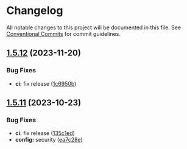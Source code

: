 # Changelog

All notable changes to this project will be documented in this file. See
[Conventional Commits](https://conventionalcommits.org) for commit guidelines.

## [1.5.12](https://github.com/frenchrabbit/eslint-config/compare/v1.5.11...v1.5.12) (2023-11-20)


### Bug Fixes

* **ci:** fix release ([1c6950b](https://github.com/frenchrabbit/eslint-config/commit/1c6950b33a1ae56b96bc0172f9f52da8fa97a0b2))

## [1.5.11](https://github.com/frenchrabbit/eslint-config/compare/v1.5.10...v1.5.11) (2023-10-23)


### Bug Fixes

* **ci:** fix release ([135c1ed](https://github.com/frenchrabbit/eslint-config/commit/135c1ed2c3bd5a2e43733122ca6494ce0a0d5b25))
* **config:** security ([ea7c28e](https://github.com/frenchrabbit/eslint-config/commit/ea7c28ea3d09953af14fbaa549923c15475886bf))
